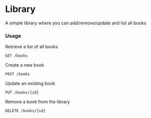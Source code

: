 # Library 

A simple library where you can add/remove/update and list all books

### Usage

Retrieve a list of all books

```GET /books```

Create a new book

```POST /books```

Update an existing book


```PUT /books/{id}```

Remove a book from the library

```DELETE /books/{id}```





